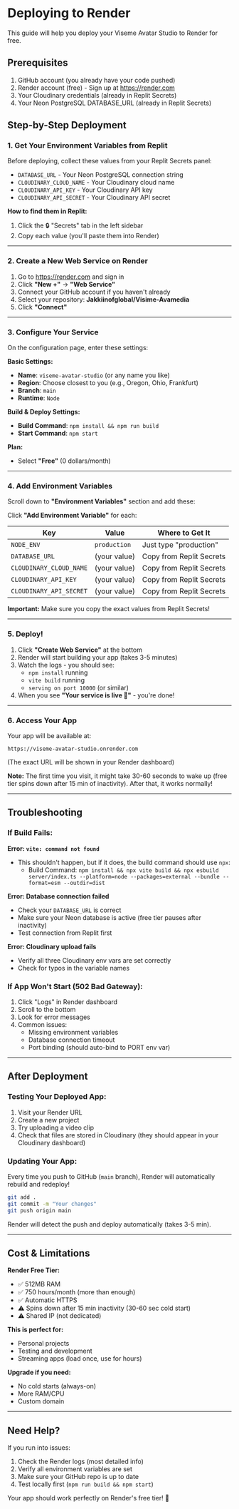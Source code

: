 # Deploying to Render

This guide will help you deploy your Viseme Avatar Studio to Render for free.

## Prerequisites

1. GitHub account (you already have your code pushed)
2. Render account (free) - Sign up at https://render.com
3. Your Cloudinary credentials (already in Replit Secrets)
4. Your Neon PostgreSQL DATABASE_URL (already in Replit Secrets)

## Step-by-Step Deployment

### 1. Get Your Environment Variables from Replit

Before deploying, collect these values from your Replit Secrets panel:

- `DATABASE_URL` - Your Neon PostgreSQL connection string
- `CLOUDINARY_CLOUD_NAME` - Your Cloudinary cloud name
- `CLOUDINARY_API_KEY` - Your Cloudinary API key
- `CLOUDINARY_API_SECRET` - Your Cloudinary API secret

**How to find them in Replit:**
1. Click the 🔒 "Secrets" tab in the left sidebar
2. Copy each value (you'll paste them into Render)

---

### 2. Create a New Web Service on Render

1. Go to https://render.com and sign in
2. Click **"New +"** → **"Web Service"**
3. Connect your GitHub account if you haven't already
4. Select your repository: **Jakkiinofglobal/Visime-Avamedia**
5. Click **"Connect"**

---

### 3. Configure Your Service

On the configuration page, enter these settings:

**Basic Settings:**
- **Name**: `viseme-avatar-studio` (or any name you like)
- **Region**: Choose closest to you (e.g., Oregon, Ohio, Frankfurt)
- **Branch**: `main`
- **Runtime**: `Node`

**Build & Deploy Settings:**
- **Build Command**: `npm install && npm run build`
- **Start Command**: `npm start`

**Plan:**
- Select **"Free"** (0 dollars/month)

---

### 4. Add Environment Variables

Scroll down to **"Environment Variables"** section and add these:

Click **"Add Environment Variable"** for each:

| Key | Value | Where to Get It |
|-----|-------|-----------------|
| `NODE_ENV` | `production` | Just type "production" |
| `DATABASE_URL` | (your value) | Copy from Replit Secrets |
| `CLOUDINARY_CLOUD_NAME` | (your value) | Copy from Replit Secrets |
| `CLOUDINARY_API_KEY` | (your value) | Copy from Replit Secrets |
| `CLOUDINARY_API_SECRET` | (your value) | Copy from Replit Secrets |

**Important:** Make sure you copy the exact values from Replit Secrets!

---

### 5. Deploy!

1. Click **"Create Web Service"** at the bottom
2. Render will start building your app (takes 3-5 minutes)
3. Watch the logs - you should see:
   - `npm install` running
   - `vite build` running
   - `serving on port 10000` (or similar)
4. When you see **"Your service is live 🎉"** - you're done!

---

### 6. Access Your App

Your app will be available at:
```
https://viseme-avatar-studio.onrender.com
```

(The exact URL will be shown in your Render dashboard)

**Note:** The first time you visit, it might take 30-60 seconds to wake up (free tier spins down after 15 min of inactivity). After that, it works normally!

---

## Troubleshooting

### If Build Fails:

**Error: `vite: command not found`**
- This shouldn't happen, but if it does, the build command should use `npx`:
  - Build Command: `npm install && npx vite build && npx esbuild server/index.ts --platform=node --packages=external --bundle --format=esm --outdir=dist`

**Error: Database connection failed**
- Check your `DATABASE_URL` is correct
- Make sure your Neon database is active (free tier pauses after inactivity)
- Test connection from Replit first

**Error: Cloudinary upload fails**
- Verify all three Cloudinary env vars are set correctly
- Check for typos in the variable names

### If App Won't Start (502 Bad Gateway):

1. Click "Logs" in Render dashboard
2. Scroll to the bottom
3. Look for error messages
4. Common issues:
   - Missing environment variables
   - Database connection timeout
   - Port binding (should auto-bind to PORT env var)

---

## After Deployment

### Testing Your Deployed App:

1. Visit your Render URL
2. Create a new project
3. Try uploading a video clip
4. Check that files are stored in Cloudinary (they should appear in your Cloudinary dashboard)

### Updating Your App:

Every time you push to GitHub (`main` branch), Render will automatically rebuild and redeploy!

```bash
git add .
git commit -m "Your changes"
git push origin main
```

Render will detect the push and deploy automatically (takes 3-5 min).

---

## Cost & Limitations

**Render Free Tier:**
- ✅ 512MB RAM
- ✅ 750 hours/month (more than enough)
- ✅ Automatic HTTPS
- ⚠️ Spins down after 15 min inactivity (30-60 sec cold start)
- ⚠️ Shared IP (not dedicated)

**This is perfect for:**
- Personal projects
- Testing and development
- Streaming apps (load once, use for hours)

**Upgrade if you need:**
- No cold starts (always-on)
- More RAM/CPU
- Custom domain

---

## Need Help?

If you run into issues:
1. Check the Render logs (most detailed info)
2. Verify all environment variables are set
3. Make sure your GitHub repo is up to date
4. Test locally first (`npm run build && npm start`)

Your app should work perfectly on Render's free tier! 🚀
